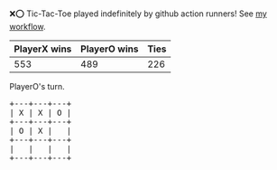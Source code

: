 :x::o: Tic-Tac-Toe played indefinitely by github action runners! See [my workflow](.github/workflows/play.yaml).

|PlayerX wins|PlayerO wins|Ties|
|-|-|-|
|553|489|226|

PlayerO's turn.

<pre>
+---+---+---+
| X | X | O |
+---+---+---+
| O | X |   |
+---+---+---+
|   |   |   |
+---+---+---+
</pre>